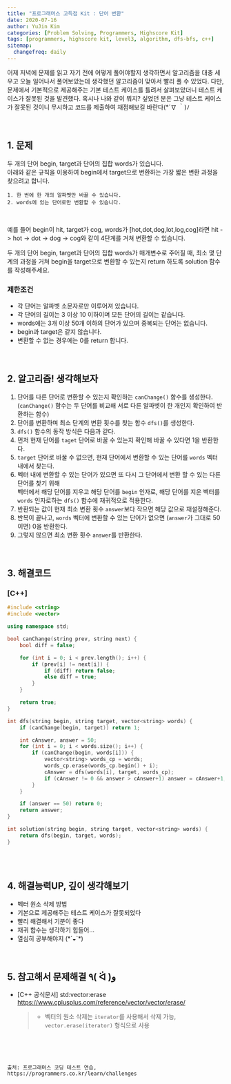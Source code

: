 ```yaml
---
title: "프로그래머스 고득점 Kit : 단어 변환"
date: 2020-07-16
author: YuJin Kim
categories: [Problem Solving, Programmers, Highscore Kit]
tags: [programmers, highscore kit, level3, algorithm, dfs-bfs, c++]
sitemap:
  changefreq: daily
---
```


어제 저녁에 문제를 읽고 자기 전에 어떻게 풀어야할지 생각하면서 알고리즘을 대충 세우고 오늘 일어나서 풀어보았는데 생각했던 알고리즘이 맞아서 빨리 풀 수 있었다. 다만, 문제에서 기본적으로 제공해주는 기본 테스트 케이스를 틀려서 살펴보았더니 테스트 케이스가 잘못된 것을 발견했다. 혹시나 나와 같이 뭐지? 싶었던 분은 그냥 테스트 케이스가 잘못된 것이니 무시하고 코드를 제출하여 채점해보길 바란다(\*´∇ ｀)ﾉ  
<br/>
<br/>

## 1. 문제

두 개의 단어 begin, target과 단어의 집합 words가 있습니다.  
아래와 같은 규칙을 이용하여 begin에서 target으로 변환하는 가장 짧은 변환 과정을 찾으려고 합니다.

```
1. 한 번에 한 개의 알파벳만 바꿀 수 있습니다.
2. words에 있는 단어로만 변환할 수 있습니다.
```

<br/>

예를 들어 begin이 hit, target가 cog, words가 [hot,dot,dog,lot,log,cog]라면 hit -> hot -> dot -> dog -> cog와 같이 4단계를 거쳐 변환할 수 있습니다.

두 개의 단어 begin, target과 단어의 집합 words가 매개변수로 주어질 때, 최소 몇 단계의 과정을 거쳐 begin을 target으로 변환할 수 있는지 return 하도록 solution 함수를 작성해주세요.

### 제한조건

- 각 단어는 알파벳 소문자로만 이루어져 있습니다.
- 각 단어의 길이는 3 이상 10 이하이며 모든 단어의 길이는 같습니다.
- words에는 3개 이상 50개 이하의 단어가 있으며 중복되는 단어는 없습니다.
- begin과 target은 같지 않습니다.
- 변환할 수 없는 경우에는 0를 return 합니다.
  <br/><br/><br/>

## 2. 알고리즘! 생각해보자

1. 단어를 다른 단어로 변환할 수 있는지 확인하는 `canChange()` 함수를 생성한다.  
   (`canChange()` 함수는 두 단어를 비교해 서로 다른 알파벳이 한 개인지 확인하여 반환하는 함수)
2. 단어를 변환하며 최소 단계의 변환 횟수를 찾는 함수 `dfs()`를 생성한다.
3. `dfs()` 함수의 동작 방식은 다음과 같다.
4. 먼저 현재 단어를 `taget` 단어로 바꿀 수 있는지 확인해 바꿀 수 있다면 1을 반환한다.
5. `target` 단어로 바꿀 수 없으면, 현재 단어에서 변환할 수 있는 단어를 `words` 벡터 내에서 찾는다.
6. 벡터 내에 변환할 수 있는 단어가 있으면 또 다시 그 단어에서 변환 할 수 있는 다른 단어를 찾기 위해  
   벡터에서 해당 단어를 지우고 해당 단어를 `begin` 인자로, 해당 단어를 지운 벡터를 `words` 인자로하는 `dfs()` 함수에 재귀적으로 적용한다.
7. 반환되는 값이 현재 최소 변환 횟수 `answer`보다 작으면 해당 값으로 재설정해준다.
8. 반복이 끝나고, `words` 벡터에 변환할 수 있는 단어가 없으면 (`answer`가 그대로 50이면) 0을 반환한다.
9. 그렇지 않으면 최소 변환 횟수 `answer`를 반환한다.  
   <br/><br/>

## 3. 해결코드

### [C++]

```c++
#include <string>
#include <vector>

using namespace std;

bool canChange(string prev, string next) {
    bool diff = false;

    for (int i = 0; i < prev.length(); i++) {
        if (prev[i] != next[i]) {
            if (diff) return false;
            else diff = true;
        }
    }

    return true;
}

int dfs(string begin, string target, vector<string> words) {
    if (canChange(begin, target)) return 1;

    int cAnswer, answer = 50;
    for (int i = 0; i < words.size(); i++) {
        if (canChange(begin, words[i])) {
            vector<string> words_cp = words;
            words_cp.erase(words_cp.begin() + i);
            cAnswer = dfs(words[i], target, words_cp);
            if (cAnswer != 0 && answer > cAnswer+1) answer = cAnswer+1;
        }
    }

    if (answer == 50) return 0;
    return answer;
}

int solution(string begin, string target, vector<string> words) {
    return dfs(begin, target, words);
}
```

<br/><br/>

## 4. 해결능력UP, 깊이 생각해보기

- 벡터 원소 삭제 방법
- 기본으로 제공해주는 테스트 케이스가 잘못되었다
- 빨리 해결해서 기분이 좋다
- 재귀 함수는 생각하기 힘들어...
- 열심히 공부해야지 (\*´◒`\*)
  <br/><br/><br/>

## 5. 참고해서 문제해결 ٩( ᐛ )و

- [C++ 공식문서] std:vector:erase <https://www.cplusplus.com/reference/vector/vector/erase/>
  > - 벡터의 원소 삭제는 `iterator`를 사용해서 삭제 가능, `vector.erase(iterator)` 형식으로 사용

<br/><br/><br/>

```
출처: 프로그래머스 코딩 테스트 연습, https://programmers.co.kr/learn/challenges
```
